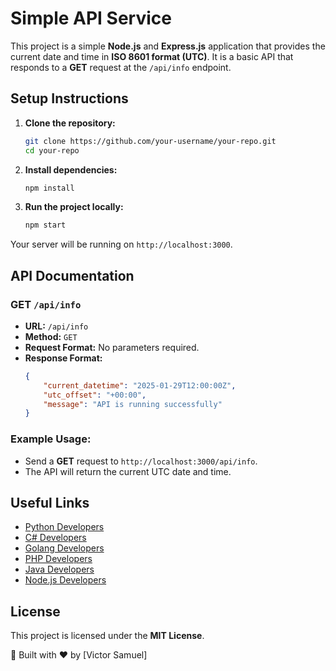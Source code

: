 # Simple API Service

This project is a simple **Node.js** and **Express.js** application that provides the current date and time in **ISO 8601 format (UTC)**. It is a basic API that responds to a **GET** request at the `/api/info` endpoint.

## Setup Instructions

1. **Clone the repository:**
    ```bash
    git clone https://github.com/your-username/your-repo.git
    cd your-repo
    ```

2. **Install dependencies:**
    ```bash
    npm install
    ```

3. **Run the project locally:**
    ```bash
    npm start
    ```

Your server will be running on `http://localhost:3000`.

## API Documentation

### **GET** `/api/info`
- **URL:** `/api/info`
- **Method:** `GET`
- **Request Format:** No parameters required.
- **Response Format:**
    ```json
    {
        "current_datetime": "2025-01-29T12:00:00Z",
        "utc_offset": "+00:00",
        "message": "API is running successfully"
    }
    ```

### Example Usage:
- Send a **GET** request to `http://localhost:3000/api/info`.
- The API will return the current UTC date and time.

## Useful Links
- [Python Developers](https://hng.tech/hire/python-developers)
- [C# Developers](https://hng.tech/hire/csharp-developers)
- [Golang Developers](https://hng.tech/hire/golang-developers)
- [PHP Developers](https://hng.tech/hire/php-developers)
- [Java Developers](https://hng.tech/hire/java-developers)
- [Node.js Developers](https://hng.tech/hire/nodejs-developers)

## License
This project is licensed under the **MIT License**.

🚀 Built with ❤️ by [Victor Samuel]
